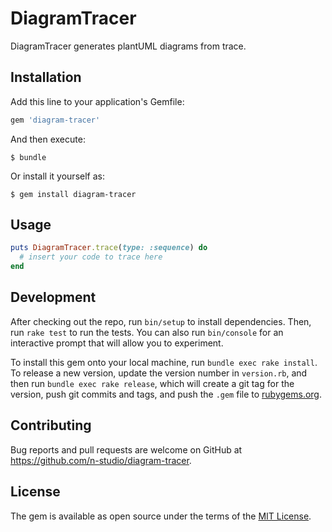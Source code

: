 # DiagramTracer

DiagramTracer generates plantUML diagrams from trace.

## Installation

Add this line to your application's Gemfile:

```ruby
gem 'diagram-tracer'
```

And then execute:

    $ bundle

Or install it yourself as:

    $ gem install diagram-tracer

## Usage

```ruby
puts DiagramTracer.trace(type: :sequence) do
  # insert your code to trace here
end
```

## Development

After checking out the repo, run `bin/setup` to install dependencies. Then, run `rake test` to run the tests. You can also run `bin/console` for an interactive prompt that will allow you to experiment.

To install this gem onto your local machine, run `bundle exec rake install`. To release a new version, update the version number in `version.rb`, and then run `bundle exec rake release`, which will create a git tag for the version, push git commits and tags, and push the `.gem` file to [rubygems.org](https://rubygems.org).

## Contributing

Bug reports and pull requests are welcome on GitHub at https://github.com/n-studio/diagram-tracer.

## License

The gem is available as open source under the terms of the [MIT License](https://opensource.org/licenses/MIT).
